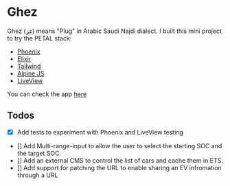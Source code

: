 # Ghez

Ghez (غِز) means "Plug" in Arabic Saudi Najdi dialect. I built this mini project to try the PETAL stack:

- [Phoenix](https://www.phoenixframework.org/)
- [Elixir](https://elixir-lang.org/)
- [Tailwind](https://tailwindcss.com/)
- [Alpine JS](https://github.com/alpinejs/alpine)
- [LiveView](https://hexdocs.pm/phoenix_live_view/Phoenix.LiveView.html)

You can check the app [here](https://ghez.gigalixirapp.com/)

## Todos

- [x] Add tests to experiment with Phoenix and LiveView testing
- [] Add Multi-range-input to allow the user to select the starting SOC and the target SOC.
- [] Add an external CMS to control the list of cars and cache them in ETS.
- [] Add support for patching the URL to enable sharing an EV infromation through a URL

